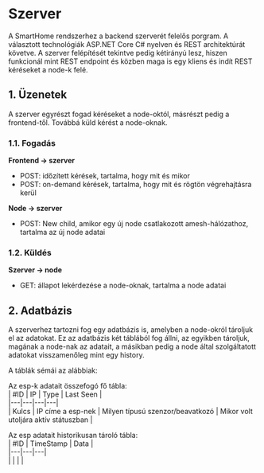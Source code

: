 # Szerver
A SmartHome rendszerhez a backend szerverét felelős porgram.
A választott technológiák ASP.NET Core C# nyelven és REST architektúrát követve.
A szerver felépítését tekintve pedig kétirányú lesz, hiszen funkcionál mint REST endpoint és közben maga is egy kliens és indít REST kéréseket a node-k felé.
 
## 1. Üzenetek

A szerver egyrészt fogad kéréseket a node-októl, másrészt pedig a frontend-től.
Továbbá küld kérést a node-oknak.

### 1.1. Fogadás

**Frontend -> szerver**
 - POST: időzített kérések, tartalma, hogy mit és mikor
 - POST: on-demand kérések, tartalma, hogy mit és rögtön végrehajtásra kerül
 
 **Node -> szerver** 
 - POST: New child, amikor egy új node csatlakozott amesh-hálózathoz, tartalma az új node adatai

### 1.2. Küldés

 **Szerver -> node**
 - GET: állapot lekérdezése a node-oknak, tartalma a node adatai

## 2. Adatbázis
A szerverhez tartozni fog egy adatbázis is, amelyben a node-okról tároljuk el az adatokat. Ez az adatbázis két táblából fog állni, az egyikben tároljuk, magának a node-nak az adatait, a másikban pedig a node által szolgáltatott adatokat visszamenőleg mint egy history.

A táblák sémái az alábbiak:

Az esp-k adatait összefogó fő tábla:      
| #ID | IP | Type | Last Seen |  
|---|---|---|---|  
| Kulcs | IP címe a esp-nek  | Milyen típusú szenzor/beavatkozó | Mikor volt utoljára aktív státuszban |  


Az esp adatait historikusan tároló tábla:  
| #ID | TimeStamp | Data |  
|---|---|---|  
|   |   |   |

